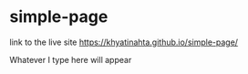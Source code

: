# simple-page

link to the live site https://khyatinahta.github.io/simple-page/

Whatever I type here will appear
